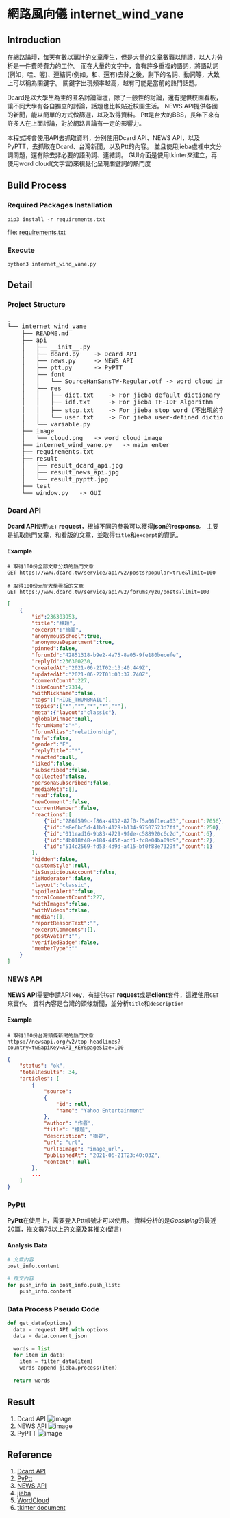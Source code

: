 # 網路風向儀 internet_wind_vane

## Introduction
在網路論壇，每天有數以萬計的文章產生，但是大量的文章數難以閱讀，以人力分析是一件費時費力的工作。
而在大量的文字中，會有許多重複的語詞，將語助詞(例如，哇、喔)、連結詞(例如，和、還有)去除之後，剩下的名詞、動詞等，大致上可以稱為關鍵字。
關鍵字出現頻率越高，越有可能是當前的熱門話題。

Dcard是以大學生為主的匿名討論論壇，除了一般性的討論，還有提供校園看板，讓不同大學有各自獨立的討論，話題也比較貼近校園生活。
NEWS API提供各國的新聞，能以簡單的方式做篩選，以及取得資料。
Ptt是台大的BBS，長年下來有許多人在上面討論，對於網路言論有一定的影響力。

本程式將會使用API去抓取資料，分別使用Dcard API、NEWS API，以及PyPTT，去抓取在Dcard、台灣新聞，以及Ptt的內容。
並且使用jieba處裡中文分詞問題，還有除去非必要的語助詞、連結詞。
GUI介面是使用tkinter來建立，再使用word cloud(文字雲)來視覺化呈現關鍵詞的熱門度

## Build Process
### Required Packages Installation
```shell
pip3 install -r requirements.txt
```
file: [requirements.txt](requirements.txt)

### Execute
```shell
python3 internet_wind_vane.py
```

## Detail
### Project Structure
<pre>
.
└── internet_wind_vane
    ├── README.md
    ├── api
    │   ├── __init__.py
    │   ├── dcard.py    -> Dcard API
    │   ├── news.py     -> NEWS API
    │   ├── ptt.py      -> PyPTT
    │   ├── font
    │   │   └── SourceHanSansTW-Regular.otf -> word cloud image chinese font
    │   ├── res
    │   │   ├── dict.txt    -> For jieba default dictionary
    │   │   ├── idf.txt     -> For jieba TF-IDF Algorithm
    │   │   ├── stop.txt    -> For jieba stop word (不出現的字詞、符號)
    │   │   └── user.txt    -> For jieba user-defined dictionary
    │   └── variable.py
    ├── image
    │   └── cloud.png   -> word cloud image
    ├── internet_wind_vane.py   -> main enter
    ├── requirements.txt
    ├── result
    │   ├── result_dcard_api.jpg
    │   ├── result_news_api.jpg
    │   └── result_pyptt.jpg
    ├── test
    └── window.py   -> GUI
</pre>

### Dcard API
**Dcard API**使用`GET` **request**，根據不同的參數可以獲得**json**的**response**。
主要是抓取熱門文章，和看版的文章，並取得`title`和`excerpt`的資訊。

#### Example
```curl
# 取得100份全部文章分類的熱門文章
GET https://www.dcard.tw/service/api/v2/posts?popular=true&limit=100

# 取得100份元智大學看板的文章
GET https://www.dcard.tw/service/api/v2/forums/yzu/posts?limit=100
```

```json
[
    {
        "id":236303953,
        "title":"標題",
        "excerpt":"摘要",
        "anonymousSchool":true,
        "anonymousDepartment":true,
        "pinned":false,
        "forumId":"42851318-b9e2-4a75-8a05-9fe180becefe",
        "replyId":236300230,
        "createdAt":"2021-06-21T02:13:40.449Z",
        "updatedAt":"2021-06-22T01:03:37.740Z",
        "commentCount":227,
        "likeCount":7314,
        "withNickname":false,
        "tags":["HIDE_THUMBNAIL"],
        "topics":["*","*","*","*","*"],
        "meta":{"layout":"classic"},
        "globalPinned":null,
        "forumName":"*",
        "forumAlias":"relationship",
        "nsfw":false,
        "gender":"F",
        "replyTitle":"*",
        "reacted":null,
        "liked":false,
        "subscribed":false,
        "collected":false,
        "personaSubscribed":false,
        "mediaMeta":[],
        "read":false,
        "newComment":false,
        "currentMember":false,
        "reactions":[
            {"id":"286f599c-f86a-4932-82f0-f5a06f1eca03","count":7056},
            {"id":"e8e6bc5d-41b0-4129-b134-97507523d7ff","count":250},
            {"id":"011ead16-9b83-4729-9fde-c588920c6c2d","count":6},
            {"id":"4b018f48-e184-445f-adf1-fc8e04ba09b9","count":2},
            {"id":"514c2569-fd53-4d9d-a415-bf0f88e7329f","count":1}
        ],
        "hidden":false,
        "customStyle":null,
        "isSuspiciousAccount":false,
        "isModerator":false,
        "layout":"classic",
        "spoilerAlert":false,
        "totalCommentCount":227,
        "withImages":false,
        "withVideos":false,
        "media":[],
        "reportReasonText":"",
        "excerptComments":[],
        "postAvatar":"",
        "verifiedBadge":false,
        "memberType":""
    }
]
```
### NEWS API
**NEWS API**需要申請API key，有提供`GET` **request**或是**client**套件，這裡使用`GET`來實作。
資料內容是台灣的頭條新聞，並分析`title`和`description`

#### Example
```curl
# 取得100份台灣頭條新聞的熱門文章
https://newsapi.org/v2/top-headlines?country=tw&apiKey=API_KEY&pageSize=100
```

```json
{
    "status": "ok",
    "totalResults": 34,
    "articles": [
        {
            "source": 
            {
                "id": null,
                "name": "Yahoo Entertainment"
            },
            "author": "作者",
            "title": "標題",
            "description": "摘要",
            "url": "url",
            "urlToImage": "image_url",
            "publishedAt": "2021-06-21T23:40:03Z",
            "content": null
        },
        ...
    ]
}
```

### PyPtt
**PyPtt**在使用上，需要登入Ptt帳號才可以使用。
資料分析的是*Gossiping*的最近20篇，推文數75以上的文章及其推文(留言)

#### Analysis Data
```python
# 文章內容
post_info.content

# 推文內容
for push_info in post_info.push_list: 
    push_info.content
```

### Data Process Pseudo Code
```python
def get_data(options)
  data = request API with options
  data = data.convert_json
  
  words = list
  for item in data:
    item = filter_data(item)
    words append jieba.process(item)
    
  return words
```

## Result
1. Dcard API ![image](result/result_dcard_api.jpg)
2. NEWS API ![image](result/result_news_api.jpg)
3. PyPTT ![image](result/result_pyptt.jpg)

## Reference
1. [Dcard API](https://blog.jiatool.com/posts/dcard_api_v2/)
2. [PyPtt](https://github.com/PttCodingMan/PyPtt)
3. [NEWS API](https://newsapi.org/)
4. [jieba](https://github.com/fxsjy/jieba)
5. [WordCloud](https://amueller.github.io/word_cloud)
6. [tkinter document](https://tkdocs.com/)
